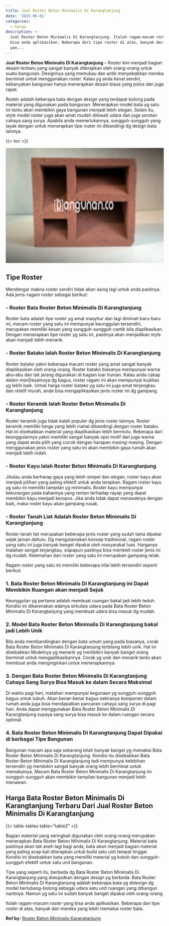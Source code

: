 ```yaml
---
title: Jual Roster Beton Minimalis Di Karangtanjung
date: '2025-08-01'
categories:
  - harga
description: >-
  Jual Roster Beton Minimalis Di Karangtanjung. Itulah ragam-macam roster yang
  bisa anda aplikasikan. Beberapa dari tipe roster di atas, banyak dari mereka
  yan...
---
```


**Jual Roster Beton Minimalis Di Karangtanjung** – Roster kini menjadi bagian desain terbaru yang sangat banyak diterapkan oleh orang-orang untuk suatu bangunan. Designnya yang memukau dan antik menyebabkan mereka berminat untuk menggunakan roster. Kalau yg anda kenal sendiri, kebanyakan bangunan hanya menerapkan desain biasa yang polos dan juga rapat.

Roster adalah beberapa bata dengan design yang terdapat bolong pada material yang digunakan pada bangunan. Menerapkan model bata yg satu ini tentu akan membikin gaya bangunan menjadi lebih elegan. Selain itu, style model roster juga akan amat mudah dilewati udara dan juga sorotan cahaya sang surya. Apabila anda memerlukannya, sungguh-sungguh yang layak dengan untuk menerapkan tipe roster ini dibandingi dg design bata lainnya.

{{< toc >}}

![Jual Roster Beton Minimalis Di Karangtanjung](/images/bata-roster-minimalis-33.png)

## Tipe Roster

Mendengar makna roster sendiri tidak akan asing lagi untuk anda pastinya. Ada jenis-ragam roster sebagai berikut:

### \- Roster Bata Roster Beton Minimalis Di Karangtanjung

Roster bata adalah tipe roster yg amat masyhur dan lagi diminati baru-baru ini, macam roster yang satu ini mempunyai keunggulan tersendiri, merupakan memiliki kesan yang sungguh-sungguh cantik bila diaplikasikan. Dengan menerapkan tipe roster yg satu ini, pastinya akan menjadikan style akan menjadi lebih menarik.

### \- Roster Batako Ialah Roster Beton Minimalis Di Karangtanjung

Roster batako yakni beberapa macam roster yang amat sangat banyak diaplikasikan oleh orang-orang. Roster batako biasanya mempunyai warna abu-abu dan tak jarang digunakan di bagian luar hunian. Kalau anda cakap dalam menDesainnya dg bagus, roster ragam ini akan mempunyai kualitas yg lebih baik. Untuk harga roster batako yg satu ini juga amat terjangkau dan relatif murah, anda bisa mengaplikasikan jenis roster ini dg gampang.

### \- Roster Keramik Ialah Roster Beton Minimalis Di Karangtanjung

Roster keramik juga tidak kalah populer dg jenis roster lainnya. Roster keramik memiliki harga yang lebih mahal dibandingi dengan roster batako. Hal ini disebabkan material yang diaplikasikan lebih bermutu. Beberapa dari keunggulannya yakni memiliki sangat banyak opsi motif dan juga warna yang dapat anda pilih yang cocok dengan harapan masing-masing. Dengan menggunakan jenis roster yang satu ini akan membikin gaya rumah akan menjadi lebih indah.

### \- Roster Kayu Ialah Roster Beton Minimalis Di Karangtanjung

Jikalau anda berharap gaya yang lebih simpel dan elegan, roster kayu akan menjadi pilihan yang paling efektif untuk anda terapkan. Ragam roster kayu yg satu ini memiliki tampilan yg minimalis. Roster kayu mempunyai kekurangan pada bahannya yang rentan terhadap rayap yang dapat membikin kayu menjadi keropos. Jika anda tidak dapat merawatnya dengan baik, maka roster kayu akan gampang rusak.

### \- Roster Tanah Liat Adalah Roster Beton Minimalis Di Karangtanjung

Roster tanah liat merupakan beberapa jenis roster yang sudah lama dipakai sejak jaman dahulu. Dg mengutamakan konsep tradisional, ragam roster yang satu ini juga banyak banget dipakai oleh masyarakat luas. Harganya malahan sangat terjangkau, siapapun pastinya bisa membeli roster jenis ini dg mudah. Kelemahan dari roster yang satu ini merupakan gampang retak.

Ragam roster yang satu ini memiliki beberapa nilai lebih tersendiri seperti berikut:

### 1\. Bata Roster Beton Minimalis Di Karangtanjung ini Dapat Membikin Ruangan akan menjadi Sejuk

Keunggulan yg pertama adalah membuat ruangan bakal jadi lebih teduh. Kondisi ini dikarenakan adanya sirkulais udara pada Bata Roster Beton Minimalis Di Karangtanjung yang membuat udara bisa masuk dg mudah.

### 2\. Model Bata Roster Beton Minimalis Di Karangtanjung bakal jadi Lebih Unik

Bila anda membandingkan dengan bata umum yang pada biasanya, corak Bata Roster Beton Minimalis Di Karangtanjung terbilang lebih unik. Hal ini disebabkan Modelnya yg menarik yg membikin banyak banget orang berminat untuk mengaplikasikannya. Corak yg unik dan menarik tentu akan membuat anda menginginkan untuk menerapkannya.

### 3\. Dengan Bata Roster Beton Minimalis Di Karangtanjung Cahaya Sang Surya Bisa Masuk ke dalam Secara Maksimal

Di waktu pagi hari, matahari mempunyai kegunaan yg sungguh-sungguh bagus untuk tubuh. Akan benar-benar bagus sekiranya komponen dalam rumah anda juga bisa mendapatkan pancaran cahaya sang surya di pagi hari. Anda dapat menggunakan Bata Roster Beton Minimalis Di Karangtanjung supaya sang surya bisa masuk ke dalam ruangan secara optimal.

### 4\. Bata Roster Beton Minimalis Di Karangtanjung Dapat Dipakai di berbagai Tipe Bangunan

Bangunan macam apa saja sekarang telah banyak banget yg memakai Bata Roster Beton Minimalis Di Karangtanjung. Kondisi itu disebabkan Bata Roster Beton Minimalis Di Karangtanjung tadi mempunyai kelebihan tersendiri yg membikin sangat banyak orang lebih berminat untuk memakainya. Macam Bata Roster Beton Minimalis Di Karangtanjung ini sungguh-sungguh akan membikin tampilan bangunan menjadi lebih menawan.

## Harga Bata Roster Beton Minimalis Di Karangtanjung Terbaru Dari Jual Roster Beton Minimalis Di Karangtanjung

{{< table-tables table="table2" >}}

Bagian material yang seringkali digunakan oleh orang-orang merupakan menerapkan Bata Roster Beton Minimalis Di Karangtanjung. Material bata pastinya akan tak aneh lagi bagi anda, bata akan menjadi bagian material yang paling acap kali diterapkan untuk build satu unit tempat tinggal. Kondisi ini disebabkan bata yang memiliki material yg kokoh dan sungguh-sungguh efektif untuk satu unit bangunan.

Tipe yang seperti itu, berbeda dg Bata Roster Beton Minimalis Di Karangtanjung yang diwujudkan dengan design yg berbeda. Bata Roster Beton Minimalis Di Karangtanjung adalah beberapa bata yg didesign dg model berlubang-bolong sebagai udara satu unit ruangan yang dibangun nantinya. Namun yg satu ini sudah banyak banget dipakai oleh orang-orang.

Itulah ragam-macam roster yang bisa anda aplikasikan. Beberapa dari tipe roster di atas, banyak dari mereka yang lebih memakai roster bata.

**Ref by:** [Roster Beton Minimalis Karangtanjung](https://id.wikipedia.org/wiki/Roster)
